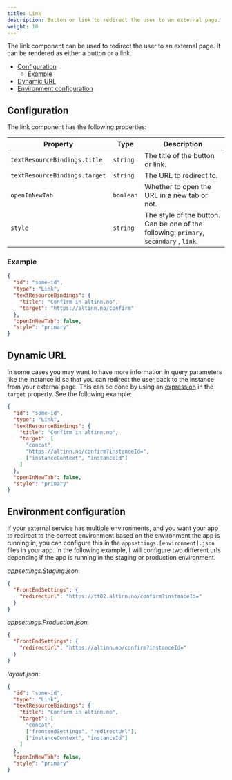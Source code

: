 ```yaml
---
title: Link
description: Button or link to redirect the user to an external page.
weight: 10
---
```


The link component can be used to redirect the user to an external page. It can be rendered as either a button or a link.

- [Configuration](#configuration)
  - [Example](#example)
- [Dynamic URL](#dynamic-url)
- [Environment configuration](#environment-configuration)

## Configuration

The link component has the following properties:

| Property                      | Type      | Description                                                                            |
| ----------------------------- | --------- | -------------------------------------------------------------------------------------- |
| `textResourceBindings.title`  | `string`  | The title of the button or link.                                                       |
| `textResourceBindings.target` | `string`  | The URL to redirect to.                                                                |
| `openInNewTab`                | `boolean` | Whether to open the URL in a new tab or not.                                           |
| `style`                       | `string`  | The style of the button. Can be one of the following: `primary`, `secondary` , `link`. |

### Example

```json
{
  "id": "some-id",
  "type": "Link",
  "textResourceBindings": {
    "title": "Confirm in altinn.no",
    "target": "https://altinn.no/confirm"
  },
  "openInNewTab": false,
  "style": "primary"
}
```

## Dynamic URL

In some cases you may want to have more information in query parameters like the instance id so that you can redirect the user back to the instance from your external page.
This can be done by using an [expression](./) in the `target` property. See the following example:

```json
{
  "id": "some-id",
  "type": "Link",
  "textResourceBindings": {
    "title": "Confirm in altinn.no",
    "target": [
      "concat",
      "https://altinn.no/confirm?instanceId=",
      ["instanceContext", "instanceId"]
    ]
  },
  "openInNewTab": false,
  "style": "primary"
}
```

## Environment configuration

If your external service has multiple environments, and you want your app to redirect to the correct environment based on the environment the app is running in, you can configure this in the `appsettings.[environment].json` files in your app.
In the following example, I will configure two different urls depending if the app is running in the staging or production environment.

_appsettings.Staging.json_:

```json
{
  "FrontEndSettings": {
    "redirectUrl": "https://tt02.altinn.no/confirm?instanceId="
  }
}
```

_appsettings.Production.json_:

```json
{
  "FrontEndSettings": {
    "redirectUrl": "https://altinn.no/confirm?instanceId="
  }
}
```

_layout.json_:

```json
{
  "id": "some-id",
  "type": "Link",
  "textResourceBindings": {
    "title": "Confirm in altinn.no",
    "target": [
      "concat",
      ["frontendSettings", "redirectUrl"],
      ["instanceContext", "instanceId"]
    ]
  },
  "openInNewTab": false,
  "style": "primary"
}
```
